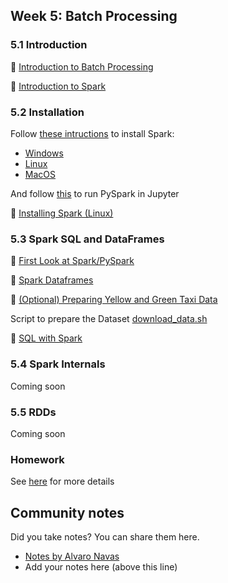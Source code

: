 ## Week 5: Batch Processing

### 5.1 Introduction

:movie_camera: [Introduction to Batch Processing](https://youtu.be/dcHe5Fl3MF8?list=PL3MmuxUbc_hJed7dXYoJw8DoCuVHhGEQb)

:movie_camera: [Introduction to Spark](https://youtu.be/FhaqbEOuQ8U?list=PL3MmuxUbc_hJed7dXYoJw8DoCuVHhGEQb)


### 5.2 Installation

Follow [these intructions](setup/) to install Spark:

* [Windows](setup/windows.md)
* [Linux](setup/linux.md)
* [MacOS](setup/macos.md)

And follow [this](setup/pyspark.md) to run PySpark in Jupyter

:movie_camera: [Installing Spark (Linux)](https://youtu.be/hqUbB9c8sKg?list=PL3MmuxUbc_hJed7dXYoJw8DoCuVHhGEQb)
  

### 5.3 Spark SQL and DataFrames

:movie_camera: [First Look at Spark/PySpark](https://youtu.be/r_Sf6fCB40c?list=PL3MmuxUbc_hJed7dXYoJw8DoCuVHhGEQb)   
   
:movie_camera: [Spark Dataframes](https://youtu.be/ti3aC1m3rE8?list=PL3MmuxUbc_hJed7dXYoJw8DoCuVHhGEQb)

:movie_camera: [(Optional) Preparing Yellow and Green Taxi Data](https://youtu.be/CI3P4tAtru4?list=PL3MmuxUbc_hJed7dXYoJw8DoCuVHhGEQb)

Script to prepare the Dataset [download_data.sh](code/download_data.sh)

:movie_camera: [SQL with Spark](https://www.youtube.com/watch?v=uAlp2VuZZPY&list=PL3MmuxUbc_hJed7dXYoJw8DoCuVHhGEQb)


### 5.4 Spark Internals

Coming soon


### 5.5 RDDs

Coming soon


### Homework

See [here](homework.md) for more details

## Community notes

Did you take notes? You can share them here.

* [Notes by Alvaro Navas](https://github.com/ziritrion/dataeng-zoomcamp/blob/main/notes/5_batch_processing.md)
* Add your notes here (above this line)